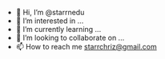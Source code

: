 - 👋 Hi, I’m @starrnedu
- 👀 I’m interested in ...
- 🌱 I’m currently learning ...
- 💞️ I’m looking to collaborate on ...
- 📫 How to reach me starrchriz@gmail.com

<!---
starrnedu/starrnedu is a ✨ special ✨ repository because its `README.md` (this file) appears on your GitHub profile.
You can click the Preview link to take a look at your changes.
--->
